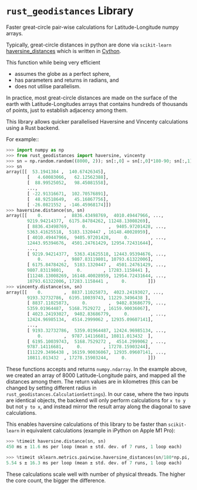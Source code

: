 # `rust_geodistances` Library

Faster great-circle pair-wise calculations for Latitude-Longitude numpy arrays.

Typically, great-circle distances in python are done via ``scikit-learn`` [haversine_distances](https://scikit-learn.org/stable/modules/generated/sklearn.metrics.pairwise.haversine_distances.html#sklearn.metrics.pairwise.haversine_distances) which is written in [Cython](https://github.com/scikit-learn/scikit-learn/blob/ecb9a70e82d4ee352e2958c555536a395b53d2bd/sklearn/metrics/_dist_metrics.pyx.tp#L2620).

This function while being very efficient

- assumes the globe as a perfect sphere,
- has parameters and returns in radians, and
- does not utilise parallelism.

In practice, most great-circle distances are made on the surface of the earth with
Latitude-Longitudes arrays that contains hundreds of thousands of points, just to
establish adjacency among them.

This library allows quicker parallelised Haversine and Vincenty calculations using
a Rust backend.

For example::

```python
>>> import numpy as np
>>> from rust_geodistances import haversine, vincenty
>>> sn = np.random.random((8000, 2)); sn[:,0] = sn[:,0]*180-90; sn[:,1] = sn[:,1]*360-180
>>> sn
array([[  53.1941384 ,  140.67426345],
        [   4.60083066,   62.12562388],
        [  88.99525052,   98.45081558],
        ...,
        [ -22.91316671,  102.70576891],
        [  48.92518649,   45.16867756],
        [ -26.0821552 , -146.45968174]])
>>> haversine.distance(sn, sn)
array([[    0.        ,  8836.43498769,  4010.49447966, ...,
        9219.94214377,  6175.84784262, 11248.13008269],
        [ 8836.43498769,     0.        ,  9405.97201428, ...,
        5363.41625518,  5183.1320447 , 16148.40028959],
        [ 4010.49447966,  9405.97201428,     0.        , ...,
        12443.95394676,  4501.24761429, 12954.72431644],
        ...,
        [ 9219.94214377,  5363.41625518, 12443.95394676, ...,
            0.        ,  9807.83119801, 10793.61322006],
        [ 6175.84784262,  5183.1320447 ,  4501.24761429, ...,
        9807.83119801,     0.        , 17283.1158441 ],
        [11248.13008269, 16148.40028959, 12954.72431644, ...,
        10793.61322006, 17283.1158441 ,     0.        ]])
>>> vincenty.distance(sn, sn)
array([[    0.        ,  8837.11025873,  4023.24193027, ...,
        9193.32732786,  6195.10039743, 11229.3496438 ],
        [ 8837.11025873,     0.        ,  9402.83686779, ...,
        5359.01964487,  5168.7529272 , 16159.90036067],
        [ 4023.24193027,  9402.83686779,     0.        , ...,
        12424.96985134,  4514.2999062 , 12935.09607141],
        ...,
        [ 9193.32732786,  5359.01964487, 12424.96985134, ...,
            0.        ,  9787.14116681, 10811.013432  ],
        [ 6195.10039743,  5168.7529272 ,  4514.2999062 , ...,
        9787.14116681,     0.        , 17278.15903244],
        [11229.3496438 , 16159.90036067, 12935.09607141, ...,
        10811.013432  , 17278.15903244,     0.        ]])
```

These functions accepts and returns `numpy.ndarray`. In the example
above, we created an array of 8000 Latitude-Longitude pairs, and mapped all
the distances among them. The return values are in kilometres (this can be
changed by setting different radius in
`rust_geodistances.CalculationSettings`). In our case, where the two
inputs are identical objects, the backend will only perform calculations for
``x to y`` but not ``y to x``, and instead mirror the result array along the
diagonal to save calculations.

This enables haversine calculations of this library to be faster than
``scikit-learn`` in equivalent calculations (example in iPython on Apple M1 Pro):

```python
>>> %timeit haversine.distance(sn, sn)
450 ms ± 11.6 ms per loop (mean ± std. dev. of 7 runs, 1 loop each)

>>> %timeit sklearn.metrics.pairwise.haversine_distances(sn/180*np.pi, sn/180*np.pi)*6371
5.54 s ± 16.3 ms per loop (mean ± std. dev. of 7 runs, 1 loop each)
```

These calculations scale well with number of physical threads. The higher the core
count, the bigger the difference.
